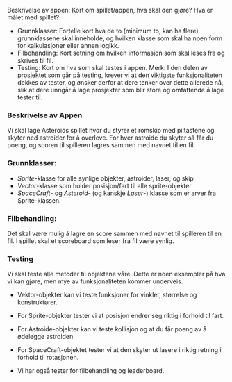Beskrivelse av appen: Kort om spillet/appen, hva skal den gjøre? Hva er målet med spillet?
- Grunnklasser: Fortelle kort hva de to (minimum to, kan ha flere) grunnklassene skal inneholde, og hvilken klasse som skal ha noen form for kalkulasjoner eller annen logikk.
- Filbehandling: Kort setning om hvilken informasjon som skal leses fra og skrives til fil.
- Testing: Kort om hva som skal testes i appen. Merk: I den delen av prosjektet som går på testing, krever vi at den viktigste funksjonaliteten dekkes av tester, og ønsker derfor at dere tenker over dette allerede nå, slik at dere unngår å lage prosjekter som blir store og omfattende å lage tester til.

### Beskrivelse av Appen
Vi skal lage Asteroids spillet hvor du styrer et romskip med piltastene og skyter ned astroider for å overleve. For hver astroide du skyter så får du poeng, og scoren til spilleren lagres sammen med navnet til en fil. 

### Grunnklasser: 
- *Sprite*-klasse for alle synlige objekter, astroider, laser, og skip
- *Vector*-klasse som holder posisjon/fart til alle sprite-objekter
- *SpaceCraft*- og *Asteroid*- (og kanskje *Laser*-) klasse som er arver fra Sprite-klassen.

### Filbehandling:
Det skal være mulig å lagre en score sammen med navnet til spilleren til en fil. I spillet skal et scoreboard som leser fra fil være synlig.

### Testing
Vi skal teste alle metoder til objektene våre. Dette er noen eksempler på hva vi kan gjøre, men mye av funksjonaliteten kommer underveis. 

- Vektor-objekter kan vi teste funksjoner for vinkler, størrelse og konstruktører.

- For Sprite-objekter tester vi at posisjon endrer seg riktig i forhold til fart. 

- For Astroide-objekter kan vi teste kollisjon og at du får poeng av å ødelegge astroiden.

- For SpaceCraft-objektet tester vi at den skyter ut lasere i riktig retning i forhold til rotasjonen. 

- Vi har også tester for filbehandling og leaderboard. 


